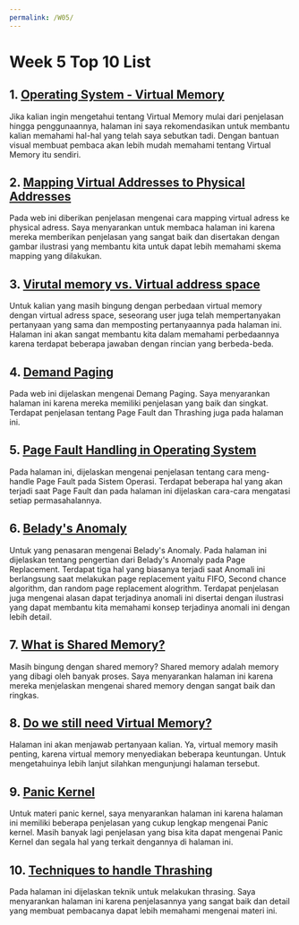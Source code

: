 ```yaml
---
permalink: /W05/
---
```


# Week 5 Top 10 List

## 1. [Operating System - Virtual Memory](https://www.tutorialspoint.com/operating_system/os_virtual_memory.htm/) <br>
Jika kalian ingin mengetahui tentang Virtual Memory mulai dari penjelasan hingga penggunaannya, halaman ini saya rekomendasikan untuk membantu kalian memahami hal-hal yang telah saya sebutkan tadi. Dengan bantuan visual membuat pembaca akan lebih mudah memahami tentang Virtual Memory itu sendiri.
## 2. [Mapping Virtual Addresses to Physical Addresses](https://www.geeksforgeeks.org/mapping-virtual-addresses-to-physical-addresses/)<br>
Pada web ini diberikan penjelasan mengenai cara mapping virtual adress ke physical adress. Saya menyarankan untuk membaca halaman ini karena mereka memberikan penjelasan yang sangat baik dan disertakan dengan gambar ilustrasi yang membantu kita untuk dapat lebih memahami skema mapping yang dilakukan.
## 3. [Virutal memory vs. Virtual address space](https://superuser.com/questions/332564/virtual-memory-vs-virtual-address-space)<br>
Untuk kalian yang masih bingung dengan perbedaan virtual memory dengan virtual adress space, seseorang user juga telah mempertanyakan pertanyaan yang sama dan memposting pertanyaannya pada halaman ini. Halaman ini akan sangat membantu kita dalam memahami perbedaannya karena terdapat beberapa jawaban dengan rincian yang berbeda-beda.
## 4. [Demand Paging](https://www.javatpoint.com/os-demand-paging)<br>
Pada web ini dijelaskan mengenai Demang Paging. Saya menyarankan halaman ini karena mereka memiliki penjelasan yang baik dan singkat. Terdapat penjelasan tentang Page Fault dan Thrashing juga pada halaman ini. 
## 5. [Page Fault Handling in Operating System](https://www.geeksforgeeks.org/page-fault-handling-in-operating-system/)<br>
Pada halaman ini, dijelaskan mengenai penjelasan tentang cara meng-handle Page Fault pada Sistem Operasi. Terdapat beberapa hal yang akan terjadi saat Page Fault dan pada halaman ini dijelaskan cara-cara mengatasi setiap permasahalannya.
## 6. [Belady's Anomaly](https://www.geeksforgeeks.org/beladys-anomaly-in-page-replacement-algorithms/)<br>
Untuk yang penasaran mengenai Belady's Anomaly. Pada halaman ini dijelaskan tentang pengertian dari Belady's Anomaly pada Page Replacement. Terdapat tiga hal yang biasanya terjadi saat Anomali ini berlangsung saat melakukan page replacement yaitu FIFO, Second chance algorithm, dan random page replacement alogrithm. Terdapat penjelasan juga mengenai alasan dapat terjadinya anomali ini disertai dengan ilustrasi yang dapat membantu kita memahami konsep terjadinya anomali ini dengan lebih detail.
## 7. [What is Shared Memory?](https://www.csl.mtu.edu/cs4411.ck/www/NOTES/process/shm/what-is-shm.html)<br>
Masih bingung dengan shared memory? Shared memory adalah memory yang dibagi oleh banyak proses. Saya menyarankan halaman ini karena mereka menjelaskan mengenai shared memory dengan sangat baik dan ringkas.
## 8. [Do we still need Virtual Memory?](https://stackoverflow.com/questions/31765808/do-we-still-need-virtual-memory)<br>
Halaman ini akan menjawab pertanyaan kalian. Ya, virtual memory masih penting, karena virtual memory menyediakan beberapa keuntungan. Untuk mengetahuinya lebih lanjut silahkan mengunjungi halaman tersebut.
## 9. [Panic Kernel](https://qastack.id/ubuntu/35722/what-is-kernel-panic)<br>
Untuk materi panic kernel, saya menyarankan halaman ini karena halaman ini memiliki beberapa penjelasan yang cukup lengkap mengenai Panic kernel. Masih banyak lagi penjelasan yang bisa kita dapat mengenai Panic Kernel dan segala hal yang terkait dengannya di halaman ini.
## 10. [Techniques to handle Thrashing](https://www.geeksforgeeks.org/techniques-to-handle-thrashing/)<br>
Pada halaman ini dijelaskan  teknik untuk melakukan thrasing. Saya menyarankan halaman ini karena penjelasannya yang sangat baik dan detail yang membuat pembacanya dapat lebih memahami mengenai materi ini.
